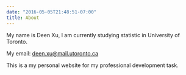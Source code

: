 ```yaml
---
date: "2016-05-05T21:48:51-07:00"
title: About
---
```


My name is Deen Xu, I am currently studying statistic in University of Toronto.

My email: deen.xu@mail.utoronto.ca

This is a my personal website for my professional development task. 

